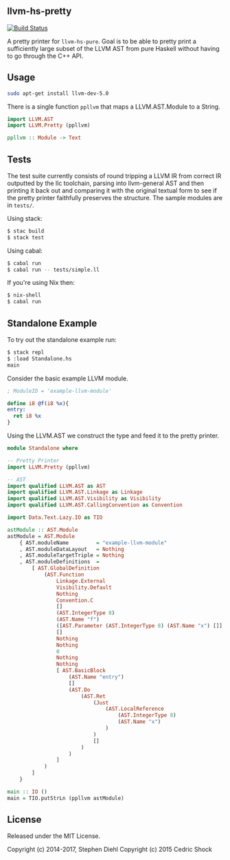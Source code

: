 llvm-hs-pretty
--------------

[![Build Status](https://travis-ci.org/llvm-hs/llvm-hs-pretty.svg)](https://travis-ci.org/llvm-hs/llvm-hs-pretty)

A pretty printer for ``llvm-hs-pure``. Goal is to be able to pretty print a
sufficiently large subset of the LLVM AST from pure Haskell without having to go
through the C++ API.

Usage
-----

```bash
sudo apt-get install llvm-dev-5.0
```

There is a single function ``ppllvm`` that maps a LLVM.AST.Module to a
String.

```haskell
import LLVM.AST
import LLVM.Pretty (ppllvm)

ppllvm :: Module -> Text
```

Tests
-----

The test suite currently consists of round tripping a LLVM IR from correct IR
outputted by the llc toolchain, parsing into llvm-general AST and then printing
it back out and comparing it with the original textual form to see if the pretty
printer faithfully preserves the structure. The sample modules are in
``tests/``.

Using stack:

```bash
$ stac build
$ stack test
```

Using cabal:

```bash
$ cabal run
$ cabal run -- tests/simple.ll
```

If you're using Nix then:

```bash
$ nix-shell
$ cabal run
```

Standalone Example
------------------

To try out the standalone example run:

```bash
$ stack repl
$ :load Standalone.hs
main
```

Consider the basic example LLVM module.

```llvm
; ModuleID = 'example-llvm-module'

define i8 @f(i8 %x){
entry:
  ret i8 %x
}
```

Using the LLVM.AST we construct the type and feed it to the pretty
printer.

```haskell
module Standalone where

-- Pretty Printer
import LLVM.Pretty (ppllvm)

-- AST
import qualified LLVM.AST as AST
import qualified LLVM.AST.Linkage as Linkage
import qualified LLVM.AST.Visibility as Visibility
import qualified LLVM.AST.CallingConvention as Convention

import Data.Text.Lazy.IO as TIO

astModule :: AST.Module
astModule = AST.Module
    { AST.moduleName         = "example-llvm-module"
    , AST.moduleDataLayout   = Nothing
    , AST.moduleTargetTriple = Nothing
    , AST.moduleDefinitions  =
        [ AST.GlobalDefinition
            (AST.Function
                Linkage.External
                Visibility.Default
                Nothing
                Convention.C
                []
                (AST.IntegerType 8)
                (AST.Name "f")
                ([AST.Parameter (AST.IntegerType 8) (AST.Name "x") []], False)
                []
                Nothing
                Nothing
                0
                Nothing
                Nothing
                [ AST.BasicBlock
                    (AST.Name "entry")
                    []
                    (AST.Do
                        (AST.Ret
                            (Just
                                (AST.LocalReference
                                    (AST.IntegerType 8)
                                    (AST.Name "x")
                                )
                            )
                            []
                        )
                    )
                ]
            )
        ]
    }

main :: IO ()
main = TIO.putStrLn (ppllvm astModule)
```

License
-------

Released under the MIT License.

Copyright (c) 2014-2017, Stephen Diehl
Copyright (c) 2015 Cedric Shock
